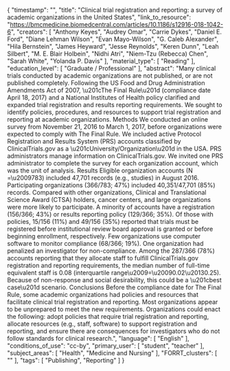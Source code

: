 {
    "timestamp": "",
    "title": "Clinical trial registration and reporting: a survey of academic organizations in the United States",
    "link_to_resource": "https://bmcmedicine.biomedcentral.com/articles/10.1186/s12916-018-1042-6",
    "creators": [
        "Anthony Keyes",
        "Audrey Omar",
        "Carrie Dykes",
        "Daniel E. Ford",
        "Diane Lehman Wilson",
        "Evan Mayo-Wilson",
        "G. Caleb Alexander",
        "Hila Bernstein",
        "James Heyward",
        "Jesse Reynolds",
        "Keren Dunn",
        "Leah Silbert",
        "M. E. Blair Holbein",
        "Nidhi Atri",
        "Niem-Tzu (Rebecca) Chen",
        "Sarah White",
        "Yolanda P. Davis"
    ],
    "material_type": [
        "Reading"
    ],
    "education_level": [
        "Graduate / Professional"
    ],
    "abstract": "Many clinical trials conducted by academic organizations are not published, or are not published completely. Following the US Food and Drug Administration Amendments Act of 2007, \u201cThe Final Rule\u201d (compliance date April 18, 2017) and a National Institutes of Health policy clarified and expanded trial registration and results reporting requirements. We sought to identify policies, procedures, and resources to support trial registration and reporting at academic organizations. Methods We conducted an online survey from November 21, 2016 to March 1, 2017, before organizations were expected to comply with The Final Rule. We included active Protocol Registration and Results System (PRS) accounts classified by ClinicalTrials.gov as a \u201cUniversity/Organization\u201d in the USA. PRS administrators manage information on ClinicalTrials.gov. We invited one PRS administrator to complete the survey for each organization account, which was the unit of analysis. Results Eligible organization accounts (N =\u2009783) included 47,701 records (e.g., studies) in August 2016. Participating organizations (366/783; 47%) included 40,351/47,701 (85%) records. Compared with other organizations, Clinical and Translational Science Award (CTSA) holders, cancer centers, and large organizations were more likely to participate. A minority of accounts have a registration (156/366; 43%) or results reporting policy (129/366; 35%). Of those with policies, 15/156 (11%) and 49/156 (35%) reported that trials must be registered before institutional review board approval is granted or before beginning enrollment, respectively. Few organizations use computer software to monitor compliance (68/366; 19%). One organization had penalized an investigator for non-compliance. Among the 287/366 (78%) accounts reporting that they allocate staff to fulfill ClinicalTrials.gov registration and reporting requirements, the median number of full-time equivalent staff is 0.08 (interquartile range\u2009=\u20090.02\u20130.25). Because of non-response and social desirability, this could be a \u201cbest case\u201d scenario. Conclusions Before the compliance date for The Final Rule, some academic organizations had policies and resources that facilitate clinical trial registration and reporting. Most organizations appear to be unprepared to meet the new requirements. Organizations could enact the following: adopt policies that require trial registration and reporting, allocate resources (e.g., staff, software) to support registration and reporting, and ensure there are consequences for investigators who do not follow standards for clinical research.",
    "language": [
        "English"
    ],
    "conditions_of_use": "cc-by",
    "primary_user": [
        "student",
        "teacher"
    ],
    "subject_areas": [
        "Health",
        "Medicine and Nursing"
    ],
    "FORRT_clusters": [
        ""
    ],
    "tags": [
        "Publishing",
        "Reporting"
    ]
}